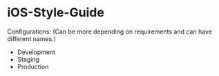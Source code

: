 # iOS-Style-Guide

Configurations: (Can be more depending on requirements and can have different names.)
 - Development
 - Staging
 - Production
 
